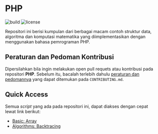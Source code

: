 # PHP

![build](https://img.shields.io/github/workflow/status/bellshade/PHP/CI%20PHP%20PSR-12%20Linting?style=for-the-badge)
![license](https://img.shields.io/github/license/bellshade/PHPAlgorithm?style=for-the-badge)

Repositori ini berisi kumpulan dari berbagai macam contoh struktur data, algoritma dan komputasi matematika yang diimplementasikan dengan menggunakan bahasa pemrograman PHP.

## Peraturan dan Pedoman Kontribusi
Dipersilahkan bila ingin melakukan open pull requets atau kontribusi pada repositori **PHP**. Sebelum itu, bacalah terlebih dahulu [peraturan dan pedomannya](CONTRIBUTING.md) yang dapat ditemukan pada ``CONTRIBUTING.md``.

## Quick Access
Semua *script* yang ada pada repositori ini, dapat diakses dengan cepat lewat link berikut:
- [Basic: Array](https://github.com/bellshade/PHP/tree/main/basics/array)
- [Algorithms: Backtracing](https://github.com/bellshade/PHP/tree/main/algorithms/Backtracking)

